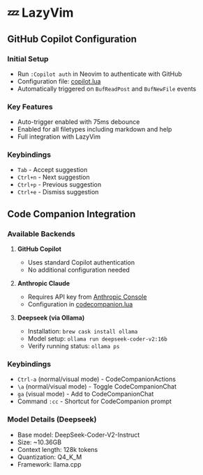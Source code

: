 # 💤 LazyVim

## GitHub Copilot Configuration

### Initial Setup

- Run `:Copilot auth` in Neovim to authenticate with GitHub
- Configuration file: [copilot.lua](./lua/plugins/copilot.lua)
- Automatically triggered on `BufReadPost` and `BufNewFile` events

### Key Features

- Auto-trigger enabled with 75ms debounce
- Enabled for all filetypes including markdown and help
- Full integration with LazyVim

### Keybindings

- `Tab` - Accept suggestion
- `Ctrl+n` - Next suggestion
- `Ctrl+p` - Previous suggestion
- `Ctrl+e` - Dismiss suggestion

## Code Companion Integration

### Available Backends

1. **GitHub Copilot**

   - Uses standard Copilot authentication
   - No additional configuration needed

2. **Anthropic Claude**

   - Requires API key from [Anthropic Console](https://console.anthropic.com/settings/billing)
   - Configuration in [codecompanion.lua](./lua/plugins/codecompanion.lua)

3. **Deepseek (via Ollama)**
   - Installation: `brew cask install ollama`
   - Model setup: `ollama run deepseek-coder-v2:16b`
   - Verify running status: `ollama ps`

### Keybindings

- `Ctrl-a` (normal/visual mode) - CodeCompanionActions
- `\a` (normal/visual mode) - Toggle CodeCompanionChat
- `ga` (visual mode) - Add to CodeCompanionChat
- Command `:cc` - Shortcut for CodeCompanion prompt

### Model Details (Deepseek)

- Base model: DeepSeek-Coder-V2-Instruct
- Size: ~10.36GB
- Context length: 128k tokens
- Quantization: Q4_K_M
- Framework: llama.cpp

